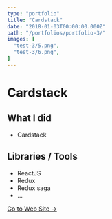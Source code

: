 ```yaml
---
type: "portfolio"
title: "Cardstack"
date: "2018-01-03T00:00:00.000Z"
path: "/portfolios/portfolio-3/"
images: [
  "test-3/5.png",
  "test-3/6.png",
]
---
```


# Cardstack

## What I did
- Cardstack

## Libraries / Tools
- ReactJS
- Redux
- Redux saga
- ...

[Go to Web Site →](https://card-stack.co.uk)
